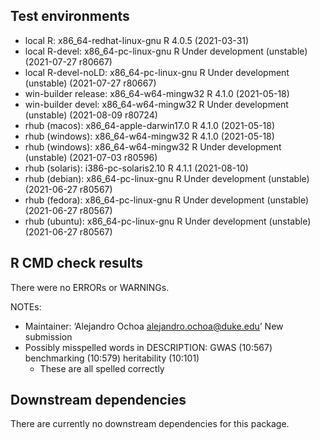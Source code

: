 ## Test environments
* local R:             x86_64-redhat-linux-gnu R 4.0.5 (2021-03-31)
* local R-devel:       x86_64-pc-linux-gnu     R Under development (unstable) (2021-07-27 r80667)
* local R-devel-noLD:  x86_64-pc-linux-gnu     R Under development (unstable) (2021-07-27 r80667)
* win-builder release: x86_64-w64-mingw32      R 4.1.0 (2021-05-18)
* win-builder devel:   x86_64-w64-mingw32      R Under development (unstable) (2021-08-09 r80724)
* rhub (macos):        x86_64-apple-darwin17.0 R 4.1.0 (2021-05-18)
* rhub (windows):      x86_64-w64-mingw32      R 4.1.0 (2021-05-18)
* rhub (windows):      x86_64-w64-mingw32      R Under development (unstable) (2021-07-03 r80596)
* rhub (solaris):      i386-pc-solaris2.10     R 4.1.1 (2021-08-10)
* rhub (debian):       x86_64-pc-linux-gnu     R Under development (unstable) (2021-06-27 r80567)
* rhub (fedora):       x86_64-pc-linux-gnu     R Under development (unstable) (2021-06-27 r80567)
* rhub (ubuntu):       x86_64-pc-linux-gnu     R Under development (unstable) (2021-06-27 r80567)

## R CMD check results
There were no ERRORs or WARNINGs. 

NOTEs:

- Maintainer: ‘Alejandro Ochoa <alejandro.ochoa@duke.edu>’
  New submission
- Possibly misspelled words in DESCRIPTION:
  GWAS (10:567)
  benchmarking (10:579)
  heritability (10:101)
  - These are all spelled correctly

## Downstream dependencies
There are currently no downstream dependencies for this package.
